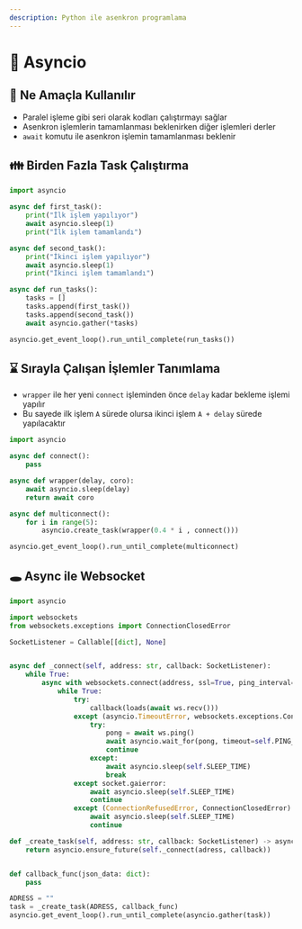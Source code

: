 ```yaml
---
description: Python ile asenkron programlama
---
```


# 💫 Asyncio

## 🔰 Ne Amaçla Kullanılır

* Paralel işleme gibi seri olarak kodları çalıştırmayı sağlar
* Asenkron işlemlerin tamamlanması beklenirken diğer işlemleri derler
* `await` komutu ile asenkron işlemin tamamlanması beklenir

## 👪 Birden Fazla Task Çalıştırma

```python
import asyncio

async def first_task():
    print("İlk işlem yapılıyor")
    await asyncio.sleep(1)
    print("İlk işlem tamamlandı")

async def second_task():
    print("İkinci işlem yapılıyor")
    await asyncio.sleep(1)
    print("İkinci işlem tamamlandı")

async def run_tasks():
    tasks = []
    tasks.append(first_task())
    tasks.append(second_task())
    await asyncio.gather(*tasks)

asyncio.get_event_loop().run_until_complete(run_tasks())
```

## ⌛ Sırayla Çalışan İşlemler Tanımlama

* `wrapper` ile her yeni `connect` işleminden önce `delay` kadar bekleme işlemi yapılır
* Bu sayede ilk işlem `A` sürede olursa ikinci işlem `A + delay` sürede yapılacaktır

```python
import asyncio

async def connect():
	pass

async def wrapper(delay, coro):
    await asyncio.sleep(delay)
    return await coro

async def multiconnect():
    for i in range(5):
        asyncio.create_task(wrapper(0.4 * i , connect()))

asyncio.get_event_loop().run_until_complete(multiconnect)
```

## 🕳️ Async ile Websocket

```python
import asyncio

import websockets
from websockets.exceptions import ConnectionClosedError

SocketListener = Callable[[dict], None]


async def _connect(self, address: str, callback: SocketListener):
    while True:
        async with websockets.connect(address, ssl=True, ping_interval=0.) as ws:
            while True:
                try:
                    callback(loads(await ws.recv()))
                except (asyncio.TimeoutError, websockets.exceptions.ConnectionClosed):
                    try:
                        pong = await ws.ping()
                        await asyncio.wait_for(pong, timeout=self.PING_TIMEOUT)
                        continue
                    except:
                        await asyncio.sleep(self.SLEEP_TIME)
                        break
                except socket.gaierror:
                    await asyncio.sleep(self.SLEEP_TIME)
                    continue
                except (ConnectionRefusedError, ConnectionClosedError):
                    await asyncio.sleep(self.SLEEP_TIME)
                    continue

def _create_task(self, address: str, callback: SocketListener) -> asyncio.Future:
    return asyncio.ensure_future(self._connect(adress, callback))


def callback_func(json_data: dict):
    pass

ADRESS = ""
task = _create_task(ADRESS, callback_func)
asyncio.get_event_loop().run_until_complete(asyncio.gather(task))
```

